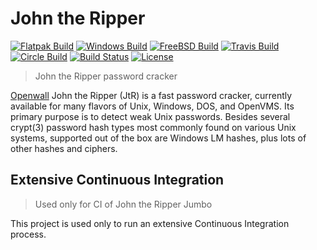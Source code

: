 # John the Ripper

[![Flatpak Build](https://gitlab.com/claudioandre-br/JtR-CI/badges/master/pipeline.svg)](https://gitlab.com/claudioandre-br/JtR-CI/pipelines)
[![Windows Build](https://ci.appveyor.com/api/projects/status/hd7cp5qt34xfu7d8?svg=true)](https://ci.appveyor.com/project/claudioandre-br/johntheripper)
[![FreeBSD Build](https://api.cirrus-ci.com/github/claudioandre-br/JohnTheRipper.svg?branch=test)](https://cirrus-ci.com/github/claudioandre-br/JohnTheRipper)
[![Travis Build](https://api.travis-ci.org/claudioandre-br/JohnTheRipper.svg)](https://travis-ci.org/claudioandre-br/JohnTheRipper)
[![Circle Build](https://circleci.com/gh/claudioandre-br/JohnTheRipper.svg?style=shield)](https://circleci.com/gh/claudioandre-br/JohnTheRipper)
[![Build Status](https://claudioandre-br.visualstudio.com/JohnTheRipper/_apis/build/status/JohnTheRipper)](https://claudioandre-br.visualstudio.com/JohnTheRipper/_build/latest?definitionId=1)
[![License](https://img.shields.io/badge/License-GPL%20v2-blue.svg)](https://github.com/claudioandre-br/JtR-CI/blob/master/LICENSE.txt)

> John the Ripper password cracker

[Openwall](http://openwall.com/) John the Ripper (JtR) is a fast password cracker,
currently available for many flavors of Unix, Windows, DOS, and OpenVMS. Its primary
purpose is to detect weak Unix passwords. Besides several crypt(3) password hash
types most commonly found on various Unix systems, supported out of the box are
Windows LM hashes, plus lots of other hashes and ciphers.

## Extensive Continuous Integration

> Used only for CI of John the Ripper Jumbo

This project is used only to run an extensive Continuous Integration process.
